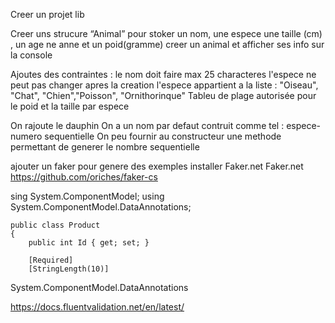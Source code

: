 Creer un projet lib

Creer uns strucure “Animal”  pour stoker un nom, une espece une taille (cm) , un age ne anne et un poid(gramme) 
creer un animal  et afficher ses info sur la console

Ajoutes des contraintes : 
le nom doit faire max 25 characteres
l'espece ne peut pas changer apres la creation
l'espece appartient a la liste : "Oiseau", "Chat", "Chien","Poisson", "Ornithorinque"
Tableu de plage autorisée pour le poid et la taille par espece

On rajoute le dauphin
On a un nom par defaut contruit comme tel : espece-numero sequentielle
On peu fournir au constructeur une methode permettant de generer le nombre sequentielle

ajouter un faker pour genere des exemples
installer Faker.net
Faker.net
https://github.com/oriches/faker-cs


sing System.ComponentModel;
using System.ComponentModel.DataAnnotations;


    public class Product
    {
        public int Id { get; set; }

        [Required]
        [StringLength(10)]
System.ComponentModel.DataAnnotations

https://docs.fluentvalidation.net/en/latest/